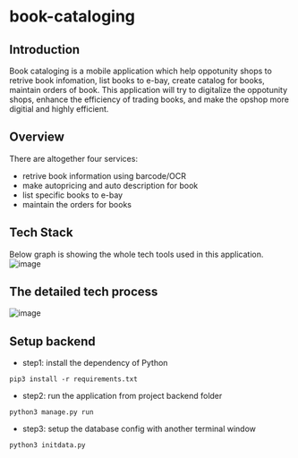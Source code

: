 # book-cataloging

## Introduction
Book cataloging is a mobile application which help oppotunity shops to retrive book infomation, list books to e-bay, create catalog for books, maintain orders of book. This application will try to digitalize the oppotunity shops, enhance the efficiency of trading books, and make the opshop more digitial and highly efficient.

## Overview
There are altogether four services:
* retrive book information using barcode/OCR
* make autopricing and auto description for book
* list specific books to e-bay
* maintain the orders for books

## Tech Stack
Below graph is showing the whole tech tools used in this application.<br>
![image](https://github.com/CircEx/book-cataloging/blob/develop/app/images/tech.jpg)

## The detailed tech process
![image](https://github.com/CircEx/book-cataloging/blob/develop/app/images/detailed.jpg)

## Setup backend
* step1: install the dependency of Python<br>
```
pip3 install -r requirements.txt
```
* step2: run the application from project backend folder<br>
```
python3 manage.py run
```
* step3: setup the database config with another terminal window<br>
```
python3 initdata.py
```
